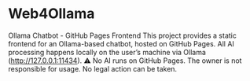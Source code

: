 # Web4Ollama
Ollama Chatbot - GitHub Pages Frontend This project provides a static frontend for an Ollama-based chatbot, hosted on GitHub Pages. All AI processing happens locally on the user’s machine via Ollama (http://127.0.0.1:11434). ⚠️ No AI runs on GitHub Pages. The owner is not responsible for usage. No legal action can be taken.
